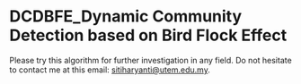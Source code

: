 # DCDBFE_Dynamic Community Detection based on Bird Flock Effect

Please try this algorithm for further investigation in any field. 
Do not hesitate to contact me at this email: sitiharyanti@utem.edu.my.
